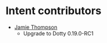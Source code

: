 # Intent contributors

* [Jamie Thompson](https://github.com/bishabosha)
    * Upgrade to Dotty 0.19.0-RC1